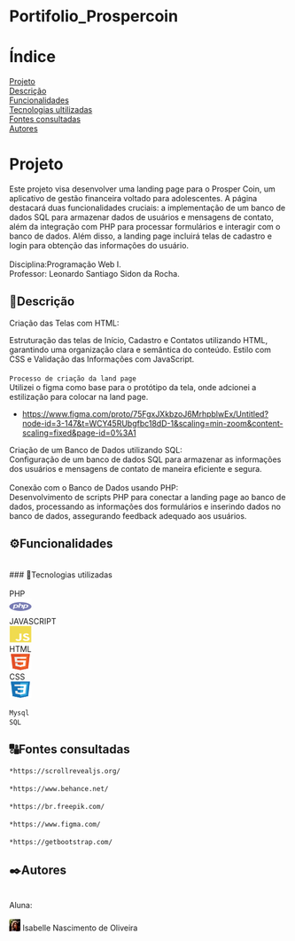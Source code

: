 # Portifolio_Prospercoin
# Índice
[Projeto ](#projeto)  
[Descrição](#descrição)  
[Funcionalidades](#funcionalidades)  
[Tecnologias ultilizadas](#tecnologias-ultilizadas)    
[Fontes consultadas](#fontes-consultadas)  
[Autores](#autores)  

# Projeto 
Este projeto visa desenvolver uma landing page para o Prosper Coin, um aplicativo de gestão financeira voltado para adolescentes. A página destacará duas funcionalidades cruciais: a implementação de um banco de dados SQL para armazenar dados de usuários e mensagens de contato, além da integração com PHP para processar formulários e interagir com o banco de dados. Além disso, a landing page incluirá telas de cadastro e login para obtenção das informações do usuário.
<br>
<br>
Disciplina:Programação Web I. <br>
Professor: Leonardo Santiago Sidon da Rocha.


## 📰Descrição
Criação das Telas com HTML:

Estruturação das telas de Início, Cadastro e Contatos utilizando HTML, garantindo uma organização clara e semântica do conteúdo.
Estilo com CSS e Validação das Informações com JavaScript.
<br>
<br>
`Processo de criação da land page`<br>
Utilizei o figma como base para o protótipo da tela, onde adcionei a estilização para colocar na land page.
 * https://www.figma.com/proto/75FgxJXkbzoJ6MrhpblwEx/Untitled?node-id=3-147&t=WCY45RUbgfbc18dD-1&scaling=min-zoom&content-scaling=fixed&page-id=0%3A1
   <br>

Criação de um Banco de Dados utilizando SQL:<br>
Configuração de um banco de dados SQL para armazenar as informações dos usuários e mensagens de contato de maneira eficiente e segura.
<br>
<br>
Conexão com o Banco de Dados usando PHP:<br>
Desenvolvimento de scripts PHP para conectar a landing page ao banco de dados, processando as informações dos formulários e inserindo dados no banco de dados, assegurando feedback adequado aos usuários.
<br>
## ⚙️Funcionalidades

<br>
### 📱Tecnologias utilizadas <br><br>
  PHP <br>
 <img alt="Rafa-Js" height="30" width="40" src="https://raw.githubusercontent.com/devicons/devicon/master/icons/php/php-plain.svg"> <br>
  JAVASCRIPT <br>
 <img alt="Rafa-Js" height="30" width="40" src="https://raw.githubusercontent.com/devicons/devicon/master/icons/javascript/javascript-plain.svg"> <br>
  HTML<br>
  <img alt="Rafa-HTML" height="30" width="40" src="https://raw.githubusercontent.com/devicons/devicon/master/icons/html5/html5-original.svg"><br>
  CSS<br>
 <img alt="Rafa-CSS" height="30" width="40" src="https://raw.githubusercontent.com/devicons/devicon/master/icons/css3/css3-original.svg"><br>
 
`Mysql ` <br>
`SQL`


## 🔠Fontes consultadas

    *https://scrollrevealjs.org/
    
    *https://www.behance.net/
    
    *https://br.freepik.com/

    *https://www.figma.com/

    *https://getbootstrap.com/
    
 ## ✒️Autores

<br>
Aluna: <br>
<br>
 <img src="imagens/isabelle.PNG" width="20px"> Isabelle Nascimento de Oliveira <br>
